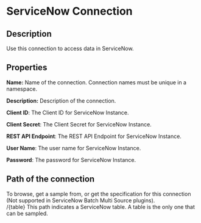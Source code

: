 # ServiceNow Connection

Description
-----------
Use this connection to access data in ServiceNow.

Properties
----------
**Name:** Name of the connection. Connection names must be unique in a namespace.

**Description:** Description of the connection.

**Client ID**: The Client ID for ServiceNow Instance.

**Client Secret**: The Client Secret for ServiceNow Instance.

**REST API Endpoint**: The REST API Endpoint for ServiceNow Instance. 

**User Name**: The user name for ServiceNow Instance.

**Password**: The password for ServiceNow Instance.


Path of the connection
----------------------
To browse, get a sample from, or get the specification for this connection (Not supported in ServiceNow Batch Multi 
Source plugins).  
/{table} This path indicates a ServiceNow table. A table is the only one that can be sampled.